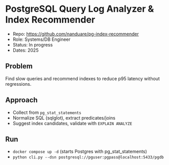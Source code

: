 # PostgreSQL Query Log Analyzer & Index Recommender

- Repo: https://github.com/nanduare/pg-index-recommender
- Role: Systems/DB Engineer
- Status: In progress
- Dates: 2025

## Problem
Find slow queries and recommend indexes to reduce p95 latency without regressions.

## Approach
- Collect from `pg_stat_statements`
- Normalize SQL (sqlglot), extract predicates/joins
- Suggest index candidates, validate with `EXPLAIN ANALYZE`

## Run
- `docker compose up -d` (starts Postgres with pg_stat_statements)
- `python cli.py --dsn postgresql://pguser:pgpass@localhost:5433/pgdb`
